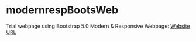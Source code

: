 # modernrespBootsWeb

Trial webpage using Bootstrap 5.0
Modern & Responsive Webpage:
[Website URL](https://dhavmahajan.github.io/modernrespBootsWeb/)

